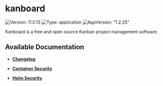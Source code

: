 # kanboard

![Version: 11.0.13](https://img.shields.io/badge/Version-11.0.13-informational?style=flat-square) ![Type: application](https://img.shields.io/badge/Type-application-informational?style=flat-square) ![AppVersion: "1.2.25"](https://img.shields.io/badge/AppVersion-"1.2.25"-informational?style=flat-square)

Kanboard is a free and open source Kanban project management software.

## Available Documentation

- [**Changelog**](CHANGELOG)

- [**Container Security**](container-security)

- [**Helm Security**](helm-security)

